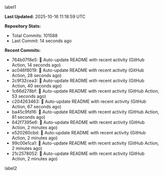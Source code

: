 
label1 
<!-- ACTIVITY_START -->
**Last Updated:** 2025-10-16 11:18:59 UTC

**Repository Stats:**
- Total Commits: 101588
- Last Commit: 14 seconds ago

**Recent Commits:**
- 764b07f8e5: 🤖 Auto-update README with recent activity (GitHub Action, 14 seconds ago)
- ac046f8019: 🤖 Auto-update README with recent activity (GitHub Action, 28 seconds ago)
- 2c9f32cea3: 🤖 Auto-update README with recent activity (GitHub Action, 40 seconds ago)
- 1c66d278bf: 🤖 Auto-update README with recent activity (GitHub Action, 53 seconds ago)
- c204263463: 🤖 Auto-update README with recent activity (GitHub Action, 67 seconds ago)
- ba45c9fd16: 🤖 Auto-update README with recent activity (GitHub Action, 81 seconds ago)
- 642f7395e6: 🤖 Auto-update README with recent activity (GitHub Action, 2 minutes ago)
- e520260cbd: 🤖 Auto-update README with recent activity (GitHub Action, 2 minutes ago)
- 99c00e1ca1: 🤖 Auto-update README with recent activity (GitHub Action, 2 minutes ago)
- 21c2578052: 🤖 Auto-update README with recent activity (GitHub Action, 2 minutes ago)
<!-- ACTIVITY_END -->

label2
